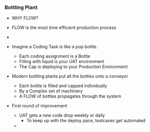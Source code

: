 ### Bottling Plant
- WHY FLOW?
- FLOW is the most time efficient production process
- 
- Imagine a Coding Task is like a pop bottle. 
	- Each coding assignment is a Bottle
	- Filling with liquid is your UAT environment
	- The Cap is deploying to your Production Environment
- Modern bottling plants put all the bottles onto a conveyor
	- Each bottle is filled and capped individually
	- By a Complex set of machinery
	- A FLOW of bottles propagates through the system


- First round of improvement
	- UAT gets a new code drop weekly or daily
		- To keep up with the deploy pace, testcases get automated
	- 